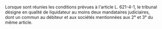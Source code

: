 Lorsque sont réunies les conditions prévues à l'article L. 621-4-1, le tribunal désigne en qualité de liquidateur au moins deux mandataires judiciaires, dont un commun au débiteur et aux sociétés mentionnées aux 2° et 3° du même article.
